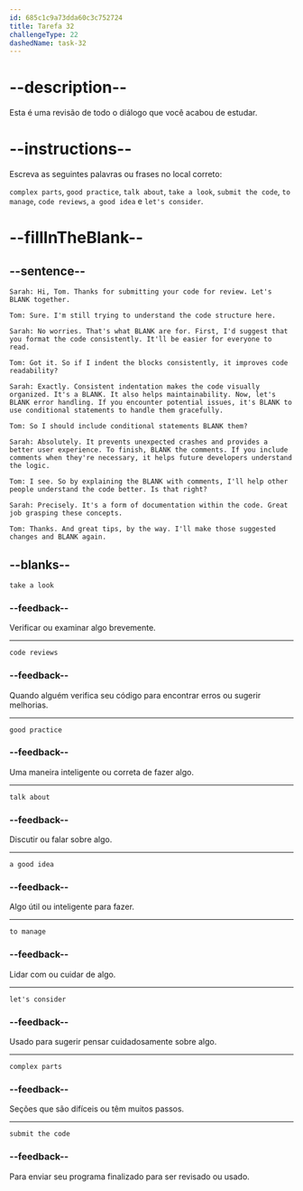 ```yaml
---
id: 685c1c9a73dda60c3c752724
title: Tarefa 32
challengeType: 22
dashedName: task-32
---
```


<!-- REVIEW -->

# --description--

Esta é uma revisão de todo o diálogo que você acabou de estudar.

# --instructions--

Escreva as seguintes palavras ou frases no local correto:

`complex parts`, `good practice`, `talk about`, `take a look`, `submit the code`, `to manage`, `code reviews`, `a good idea` e `let's consider`.

# --fillInTheBlank--

## --sentence--

`Sarah: Hi, Tom. Thanks for submitting your code for review. Let's BLANK together.`

`Tom: Sure. I'm still trying to understand the code structure here.`

`Sarah: No worries. That's what BLANK are for. First, I'd suggest that you format the code consistently. It'll be easier for everyone to read.`

`Tom: Got it. So if I indent the blocks consistently, it improves code readability?`

`Sarah: Exactly. Consistent indentation makes the code visually organized. It's a BLANK. It also helps maintainability. Now, let's BLANK error handling. If you encounter potential issues, it's BLANK to use conditional statements to handle them gracefully.`

`Tom: So I should include conditional statements BLANK them?`

`Sarah: Absolutely. It prevents unexpected crashes and provides a better user experience. To finish, BLANK the comments. If you include comments when they're necessary, it helps future developers understand the logic.`

`Tom: I see. So by explaining the BLANK with comments, I'll help other people understand the code better. Is that right?`

`Sarah: Precisely. It's a form of documentation within the code. Great job grasping these concepts.`

`Tom: Thanks. And great tips, by the way. I'll make those suggested changes and BLANK again.`

## --blanks--

`take a look`

### --feedback--

Verificar ou examinar algo brevemente.

---

`code reviews`

### --feedback--

Quando alguém verifica seu código para encontrar erros ou sugerir melhorias.

---

`good practice`

### --feedback--

Uma maneira inteligente ou correta de fazer algo.

---

`talk about`

### --feedback--

Discutir ou falar sobre algo.

---

`a good idea`

### --feedback--

Algo útil ou inteligente para fazer.

---

`to manage`

### --feedback--

Lidar com ou cuidar de algo.

---

`let's consider`

### --feedback--

Usado para sugerir pensar cuidadosamente sobre algo.

---

`complex parts`

### --feedback--

Seções que são difíceis ou têm muitos passos.

---

`submit the code`

### --feedback--

Para enviar seu programa finalizado para ser revisado ou usado.
